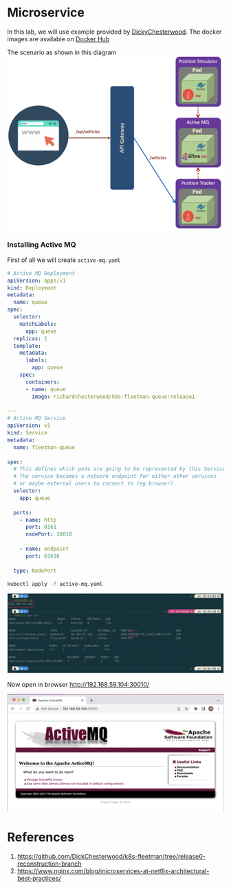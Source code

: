 # Microservice 
In this lab, we will use example provided by [DickyChesterwood](https://github.com/DickChesterwood/k8s-fleetman/tree/release0-reconstruction-branch). The docker images are available on [Docker Hub](https://hub.docker.com/u/richardchesterwood)

The scenario as shown in this diagram
 <img src="images/microservice-fleetman.png" alt=""/>

### Installing Active MQ
First of all we will create <code>active-mq.yaml</code>
``` yaml
# Active MQ Deployment
apiVersion: apps/v1
kind: Deployment
metadata:
  name: queue
spec:
  selector:
    matchLabels:
      app: queue
  replicas: 1
  template: 
    metadata:
      labels:
        app: queue
    spec:
      containers:
      - name: queue
        image: richardchesterwood/k8s-fleetman-queue:release1

---
# Active MQ Service
apiVersion: v1
kind: Service
metadata:
  name: fleetman-queue

spec:
  # This defines which pods are going to be represented by this Service
  # The service becomes a network endpoint for either other services
  # or maybe external users to connect to (eg browser)
  selector:
    app: queue

  ports:
    - name: http
      port: 8161
      nodePort: 30010

    - name: endpoint
      port: 61616

  type: NodePort
```

``` bash
kubectl apply -f active-mq.yaml
```

<img src="images/active-mq-deploy-svc.png" alt=""/>

Now open in browser http://192.168.59.104:30010/

<img src="images/active-mq-ui.png" alt=""/>

# References
1. https://github.com/DickChesterwood/k8s-fleetman/tree/release0-reconstruction-branch
2. https://www.nginx.com/blog/microservices-at-netflix-architectural-best-practices/